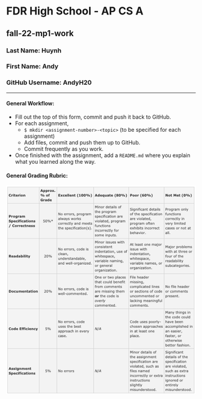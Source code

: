 # FDR High School - AP CS A
## fall-22-mp1-work


### Last Name:  Huynh
### First Name: Andy
### GitHub Username: AndyH20

---
#### General Workflow: 
* Fill out the top of this form, commit and push it back to GitHub.
* For each assignment,
  * `$ mkdir <assignment-number>-<topic>` (to be specified for each assignment)
  * Add files, commit and push them up to GitHub.
  * Commit frequently as you work.
* Once finished with the assignment, add a `README.md` where you explain what you learned along the way.

#### General Grading Rubric:
![rubric](rubric.png)
